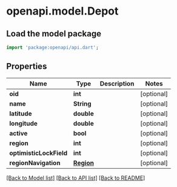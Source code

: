 # openapi.model.Depot

## Load the model package
```dart
import 'package:openapi/api.dart';
```

## Properties
Name | Type | Description | Notes
------------ | ------------- | ------------- | -------------
**oid** | **int** |  | [optional] 
**name** | **String** |  | [optional] 
**latitude** | **double** |  | [optional] 
**longitude** | **double** |  | [optional] 
**active** | **bool** |  | [optional] 
**region** | **int** |  | [optional] 
**optimisticLockField** | **int** |  | [optional] 
**regionNavigation** | [**Region**](Region.md) |  | [optional] 

[[Back to Model list]](../README.md#documentation-for-models) [[Back to API list]](../README.md#documentation-for-api-endpoints) [[Back to README]](../README.md)


